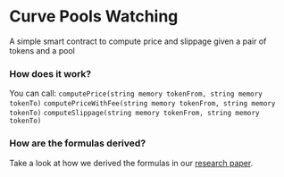 # Curve Pools Watching

A simple smart contract to compute price and slippage given a pair of tokens and a pool

### How does it work?

You can call:
`computePrice(string memory tokenFrom, string memory tokenTo)`
`computePriceWithFee(string memory tokenFrom, string memory tokenTo)`
`computeSlippage(string memory tokenFrom, string memory tokenTo)`

### How are the formulas derived?
Take a look at how we derived the formulas in our [research paper](https://github.com/Arthurim/poolsWatching/blob/master/research/stableswapexplainer.pdf).
